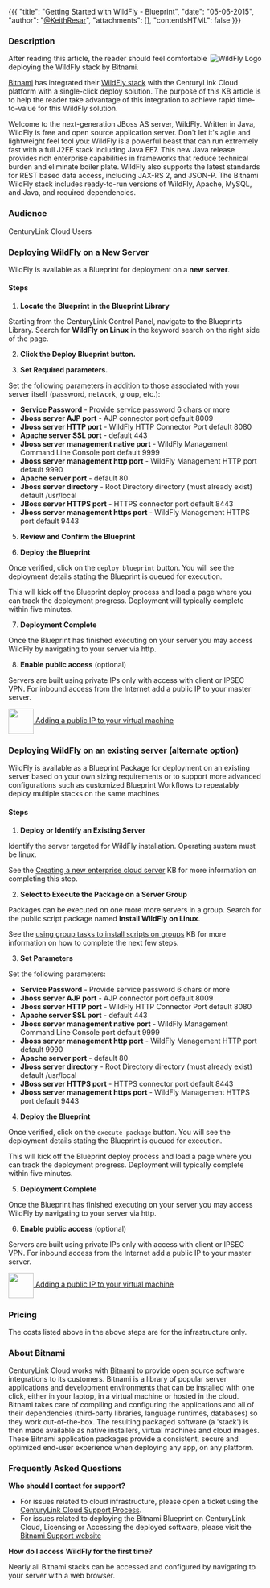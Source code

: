 {{{
  "title": "Getting Started with WildFly - Blueprint",
  "date": "05-06-2015",
  "author": "<a href='https://twitter.com/KeithResar'>@KeithResar</a>",
  "attachments": [],
  "contentIsHTML": false
}}}



### Description

<img alt="WildFly Logo" src="/knowledge-base/images/bitnami_logos/wildfly-stack-110x117-e2357a2e61beca79ff271fa70ba61797.png" style="border:0;float:right;max-width:250px">
   
After reading this article, the reader should feel comfortable deploying the WildFly stack by Bitnami.

<a href="https://bitnami.com/" rel="no-follow">Bitnami</a> has integrated their <a href="https://bitnami.com/stack/wildfly" rel="no-follow">WildFly stack</a> with the CenturyLink Cloud platform with a single-click deploy solution.  The purpose of this KB article is to help the reader take advantage of this integration to achieve rapid time-to-value for this WildFly solution.

Welcome to the next-generation JBoss AS server, WildFly. Written in Java, WildFly is free and open source application server. Don't let it's agile and lightweight feel fool you: WildFly is a powerful beast that can run extremely fast with a full J2EE stack including Java EE7. This new Java release provides rich enterprise capabilities in frameworks that reduce technical burden and eliminate boiler plate. WildFly also supports the latest standards for REST based data access, including JAX-RS 2, and JSON-P. The Bitnami WildFly stack includes ready-to-run versions of WildFly, Apache, MySQL, and Java, and required dependencies.


### Audience

CenturyLink Cloud Users


### Deploying WildFly on a New Server

WildFly is available as a Blueprint for deployment on a **new server**.

#### Steps


1. **Locate the Blueprint in the Blueprint Library**

  Starting from the CenturyLink Control Panel, navigate to the Blueprints Library. Search for **WildFly on Linux** in the keyword search on the right side of the page.

2. **Click the Deploy Blueprint button.**

3. **Set Required parameters.**

  Set the following parameters in addition to those associated with your server itself (password, network, group, etc.):

  * **Service Password** -  Provide service password 6 chars or more 
  * **Jboss server AJP port** -  AJP connector port default 8009
  * **Jboss server HTTP port** -  WildFly HTTP Connector Port default 8080
  * **Apache server SSL port** - default 443
  * **Jboss server management native port** -  WildFly Management Command Line Console port default 9999
  * **Jboss server management http port** -  WildFly Management HTTP port default 9990
  * **Apache server port** - default 80
  * **Jboss server directory** -  Root Directory directory (must already exist) default /usr/local
  * **JBoss server HTTPS port** -  HTTPS connector port default 8443
  * **Jboss server management https port** -  WildFly Management HTTPS port default 9443

5. **Review and Confirm the Blueprint**

6. **Deploy the Blueprint**

  Once verified, click on the `deploy blueprint` button. You will see the deployment details stating the Blueprint is queued for execution.

  This will kick off the Blueprint deploy process and load a page where you can track the deployment progress. Deployment will typically complete within five minutes.

7. **Deployment Complete**

  Once the Blueprint has finished executing on your server you may access WildFly by navigating to your server via http.

8. **Enable public access** (optional)

  Servers are built using private IPs only with access with client or IPSEC VPN.  For inbound access from the Internet add a public IP to your master server.

  <a href="../../network/how-to-add-public-ip-to-virtual-machine/">
    <img style="border:0;width:50px;vertical-align:middle;" src="/knowledge-base/images/shared_assets/fw_icon.png">
    Adding a public IP to your virtual machine
  </a>



### Deploying WildFly on an existing server (alternate option)

WildFly is available as a Blueprint Package for deployment on an existing server based on your own sizing requirements or to support more advanced configurations such as customized Blueprint Workflows to repeatably deploy multiple stacks on the same machines

#### Steps


1. **Deploy or Identify an Existing Server**

  Identify the server targeted for WildFly installation.  Operating sustem must be linux.

  See the [Creating a new enterprise cloud server](../../Servers/creating-a-new-enterprise-cloud-server.md) KB for more information on completing this step.

2. **Select to Execute the Package on a Server Group**

  Packages can be executed on one more more servers in a group.  Search for the public script package named **Install WildFly on Linux**.

  See the [using group tasks to install scripts on groups](../../Servers/using-group-tasks-to-install-software-and-run-scripts-on-groups.md) KB for more information on how to complete the next few steps.

3. **Set Parameters**

  Set the following parameters:

  * **Service Password** -  Provide service password 6 chars or more 
  * **Jboss server AJP port** -  AJP connector port default 8009
  * **Jboss server HTTP port** -  WildFly HTTP Connector Port default 8080
  * **Apache server SSL port** - default 443
  * **Jboss server management native port** -  WildFly Management Command Line Console port default 9999
  * **Jboss server management http port** -  WildFly Management HTTP port default 9990
  * **Apache server port** - default 80
  * **Jboss server directory** -  Root Directory directory (must already exist) default /usr/local
  * **JBoss server HTTPS port** -  HTTPS connector port default 8443
  * **Jboss server management https port** -  WildFly Management HTTPS port default 9443

4. **Deploy the Blueprint**

  Once verified, click on the `execute package` button. You will see the deployment details stating the Blueprint is queued for execution.

  This will kick off the Blueprint deploy process and load a page where you can track the deployment progress. Deployment will typically complete within five minutes.

5. **Deployment Complete**

  Once the Blueprint has finished executing on your server you may access WildFly by navigating to your server via http.

6. **Enable public access** (optional)

  Servers are built using private IPs only with access with client or IPSEC VPN.  For inbound access from the Internet add a public IP to your master server.

  <a href="../../network/how-to-add-public-ip-to-virtual-machine/">
    <img style="border:0;width:50px;vertical-align:middle;" src="/knowledge-base/images/shared_assets/fw_icon.png">
    Adding a public IP to your virtual machine
  </a>


### Pricing

The costs listed above in the above steps are for the infrastructure only.


### About Bitnami

CenturyLink Cloud works with [Bitnami](http://www.bitnami.com) to provide open source software integrations to its customers.  Bitnami is a library of popular server applications and development environments that can be installed with one click, either in your laptop, in a virtual machine or hosted in the cloud. Bitnami takes care of compiling and configuring the applications and all of their dependencies (third-party libraries, language runtimes, databases) so they work out-of-the-box. The resulting packaged software (a 'stack') is then made available as native installers, virtual machines and cloud images. These Bitnami application packages provide a consistent, secure and optimized end-user experience when deploying any app, on any platform.


### Frequently Asked Questions

**Who should I contact for support?**

* For issues related to cloud infrastructure, please open a ticket using the [CenturyLink Cloud Support Process](../../Support/how-do-i-report-a-support-issue.md).
* For issues related to deploying the Bitnami Blueprint on CenturyLink Cloud, Licensing or Accessing the deployed software, please visit the [Bitnami Support website](http://www.bitnami.com/support)

**How do I access WildFly for the first time?**

Nearly all Bitnami stacks can be accessed and configured by navigating to your server with a web browser.


